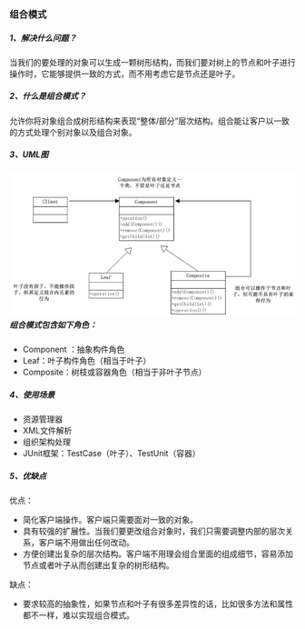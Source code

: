 ### 组合模式

##### 1、解决什么问题？

当我们的要处理的对象可以生成一颗树形结构，而我们要对树上的节点和叶子进行操作时，它能够提供一致的方式，而不用考虑它是节点还是叶子。

##### 2、什么是组合模式？

允许你将对象组合成树形结构来表现“整体/部分”层次结构。组合能让客户以一致的方式处理个别对象以及组合对象。

##### 3、UML图

##### ![](/assets/组合模式UML图.png)组合模式包含如下角色：

* Component ：抽象构件角色
* Leaf：叶子构件角色（相当于叶子）
* Composite：树枝或容器角色（相当于非叶子节点）

##### 4、使用场景

* 资源管理器
* XML文件解析
* 组织架构处理
* JUnit框架：TestCase（叶子）、TestUnit（容器）

##### 5、优缺点

优点：

* 简化客户端操作。客户端只需要面对一致的对象。
* 具有较强的扩展性。当我们要更改组合对象时，我们只需要调整内部的层次关系，客户端不用做出任何改动。
* 方便创建出复杂的层次结构。客户端不用理会组合里面的组成细节，容易添加节点或者叶子从而创建出复杂的树形结构。

缺点：

* 要求较高的抽象性，如果节点和叶子有很多差异性的话，比如很多方法和属性都不一样，难以实现组合模式。



